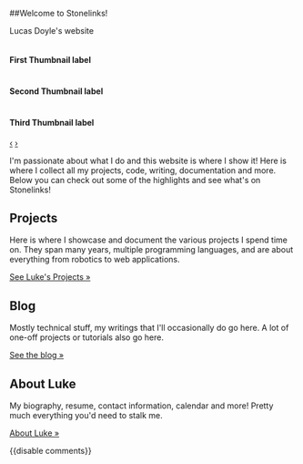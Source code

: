 <div class="hero-unit">

##Welcome to Stonelinks!

Lucas Doyle's website

<script type="text/javascript">
  $(function() {
    $('#myCarousel').carousel()
  });
</script>

<div id="myCarousel" class="carousel slide">
  <div class="carousel-inner">
    <div class="item">
      <a href="{{wr}}">
        <img src="http://twitter.github.com/bootstrap/assets/img/bootstrap-mdo-sfmoma-01.jpg" alt="">
      </a>
      <div class="carousel-caption">
        <h4>First Thumbnail label</h4>
      </div>
    </div>
    <div class="item">
      <a href="{{wr}}">
        <img src="http://twitter.github.com/bootstrap/assets/img/bootstrap-mdo-sfmoma-02.jpg" alt="">
      </a>
      <div class="carousel-caption">
        <h4>Second Thumbnail label</h4>
      </div>
    </div>
    <div class="item active">
      <a href="{{wr}}">
        <img src="http://twitter.github.com/bootstrap/assets/img/bootstrap-mdo-sfmoma-03.jpg" alt="">
      </a>
      <div class="carousel-caption">
        <h4>Third Thumbnail label</h4>
      </div>
    </div>
  </div>
  <a class="left carousel-control" href="#myCarousel" data-slide="prev">&#8249;</a>
  <a class="right carousel-control" href="#myCarousel" data-slide="next">&#8250;</a>
</div>

I'm passionate about what I do and this website is where I show it! Here is where I collect all my projects, code, writing, documentation and more. Below you can check out some of the highlights and see what's on Stonelinks!

</div>

<div class="row-fluid">
  <div class="span4">
    <h2>Projects</h2>
    <p>Here is where I showcase and document the various projects I spend time on. They span many years, multiple programming languages, and are about everything from robotics to web applications.</p>
    <p><a class="btn" href="#">See Luke's Projects &raquo;</a></p>
  </div>
  <div class="span4">
    <h2>Blog</h2>
    <p>Mostly technical stuff, my writings that I'll occasionally do go here. A lot of one-off projects or tutorials also go here.</p>
    <p><a class="btn" href="#">See the blog &raquo;</a></p>
  </div>
  <div class="span4">
    <h2>About Luke</h2>
    <p>My biography, resume, contact information, calendar and more! Pretty much everything you'd need to stalk me.</p>
    <p><a class="btn" href="#">About Luke &raquo;</a></p>
  </div>
</div>


{{disable comments}}
